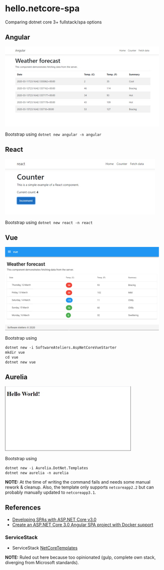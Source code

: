 # hello.netcore-spa

Comparing dotnet core 3+ fullstack/spa options

## Angular

![Angular](img/angular.jpg)

Bootstrap using `dotnet new angular -n angular`

## React

![React](img/react.jpg)

Bootstrap using `dotnet new react -n react`

## Vue

![Vue](img/vue.jpg)

Bootstrap using

```console
dotnet new -i SoftwareAteliers.AspNetCoreVueStarter
mkdir vue
cd vue
dotnet new vue
```

## Aurelia

![Aurelia](img/aurelia.jpg)

Bootstrap using

```console
dotnet new -i Aurelia.DotNet.Templates
dotnet new aurelia -n aurelia
```

**NOTE:** At the time of writing the command fails and needs some manual rework & cleanup. Also, the template only supports `netcoreapp2.2` but can probably manually updated to `netcoreapp3.1`.

## References

- [Developing SPAs with ASP.NET Core v3.0](https://www.dotnetcurry.com/aspnet-core/1525/angular-react-vuejs-svelte-spa-aspnet-core-3)
- [Create an ASP.NET Core 3.0 Angular SPA project with Docker support](https://medium.com/swlh/create-an-asp-net-core-3-0-angular-spa-web-application-with-docker-support-86e8c15796aa)

### ServiceStack

- ServiceStack [NetCoreTemplates](https://github.com/NetCoreTemplates)

**NOTE:** Ruled out here because too opinionated (gulp, complete own stack, diverging from Microsoft standards).
